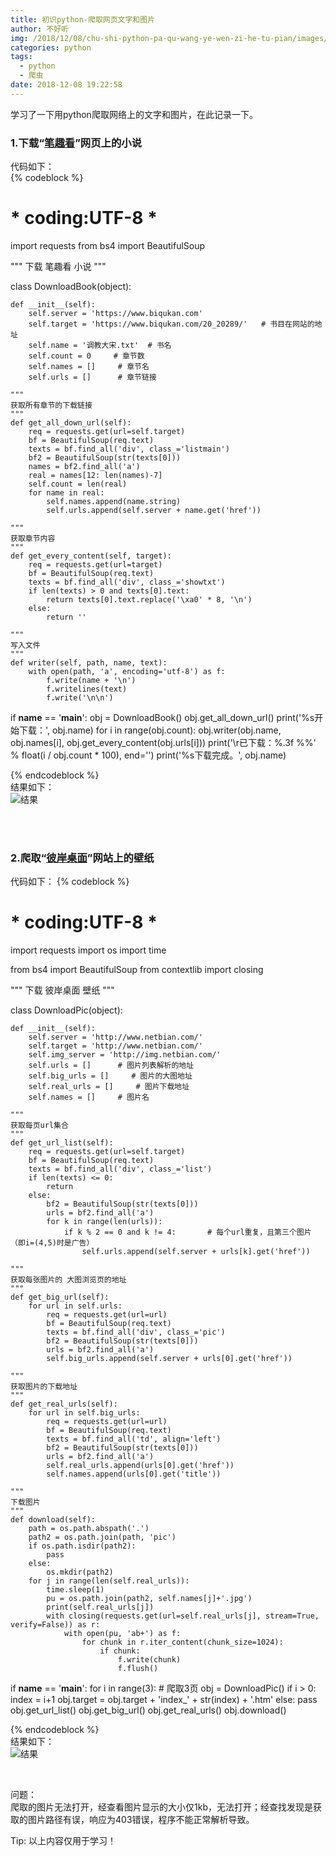 ```yaml
---
title: 初识python-爬取网页文字和图片
author: 不好听
img: /2018/12/08/chu-shi-python-pa-qu-wang-ye-wen-zi-he-tu-pian/images/image1.jpg
categories: python
tags:
  - python
  - 爬虫
date: 2018-12-08 19:22:58
---
```


学习了一下用python爬取网络上的文字和图片，在此记录一下。  

### 1.下载“<font color=#0099ff face="微软雅黑">[笔趣看](https://www.biqukan.com/)</font>”网页上的小说  
代码如下：  
{% codeblock %}
# __*__ coding:UTF-8 __*__

import requests
from bs4 import BeautifulSoup

"""
下载 笔趣看 小说
"""


class DownloadBook(object):

    def __init__(self):
        self.server = 'https://www.biqukan.com'
        self.target = 'https://www.biqukan.com/20_20289/' 	# 书目在网站的地址
        self.name = '调教大宋.txt'  # 书名
        self.count = 0     # 章节数
        self.names = []     # 章节名
        self.urls = []      # 章节链接

    """
    获取所有章节的下载链接
    """
    def get_all_down_url(self):
        req = requests.get(url=self.target)
        bf = BeautifulSoup(req.text)
        texts = bf.find_all('div', class_='listmain')
        bf2 = BeautifulSoup(str(texts[0]))
        names = bf2.find_all('a')
        real = names[12: len(names)-7]
        self.count = len(real)
        for name in real:
            self.names.append(name.string)
            self.urls.append(self.server + name.get('href'))

    """
    获取章节内容
    """
    def get_every_content(self, target):
        req = requests.get(url=target)
        bf = BeautifulSoup(req.text)
        texts = bf.find_all('div', class_='showtxt')
        if len(texts) > 0 and texts[0].text:
            return texts[0].text.replace('\xa0' * 8, '\n')
        else:
            return ''

    """
    写入文件
    """
    def writer(self, path, name, text):
        with open(path, 'a', encoding='utf-8') as f:
            f.write(name + '\n')
            f.writelines(text)
            f.write('\n\n')


if __name__ == '__main__':
    obj = DownloadBook()
    obj.get_all_down_url()
    print('%s开始下载：', obj.name)
    for i in range(obj.count):
        obj.writer(obj.name, obj.names[i], obj.get_every_content(obj.urls[i]))
        print('\r已下载：%.3f %%' % float(i / obj.count * 100), end='')
    print('%s下载完成。', obj.name)
	
{% endcodeblock %}  
结果如下：  
![结果](images/11.png "结果")  

<br><br>

### 2.爬取“<font color=#0099ff face="微软雅黑">[彼岸桌面](http://www.netbian.com/)</font>”网站上的壁纸  
代码如下： 
{% codeblock %} 
# __*__ coding:UTF-8 __*__

import requests
import os
import time

from bs4 import BeautifulSoup
from contextlib import closing

"""
下载 彼岸桌面 壁纸
"""


class DownloadPic(object):

    def __init__(self):
        self.server = 'http://www.netbian.com/'
        self.target = 'http://www.netbian.com/'
        self.img_server = 'http://img.netbian.com/'
        self.urls = []      # 图片列表解析的地址
        self.big_urls = []     # 图片的大图地址
        self.real_urls = []     # 图片下载地址
        self.names = []     # 图片名

    """
    获取每页url集合
    """
    def get_url_list(self):
        req = requests.get(url=self.target)
        bf = BeautifulSoup(req.text)
        texts = bf.find_all('div', class_='list')
        if len(texts) <= 0:
            return
        else:
            bf2 = BeautifulSoup(str(texts[0]))
            urls = bf2.find_all('a')
            for k in range(len(urls)):
                if k % 2 == 0 and k != 4:       # 每个url重复，且第三个图片（即i=(4,5)时是广告）
                    self.urls.append(self.server + urls[k].get('href'))

    """
    获取每张图片的 大图浏览页的地址
    """
    def get_big_url(self):
        for url in self.urls:
            req = requests.get(url=url)
            bf = BeautifulSoup(req.text)
            texts = bf.find_all('div', class_='pic')
            bf2 = BeautifulSoup(str(texts[0]))
            urls = bf2.find_all('a')
            self.big_urls.append(self.server + urls[0].get('href'))

    """
    获取图片的下载地址
    """
    def get_real_urls(self):
        for url in self.big_urls:
            req = requests.get(url=url)
            bf = BeautifulSoup(req.text)
            texts = bf.find_all('td', align='left')
            bf2 = BeautifulSoup(str(texts[0]))
            urls = bf2.find_all('a')
            self.real_urls.append(urls[0].get('href'))
            self.names.append(urls[0].get('title'))

    """
    下载图片
    """
    def download(self):
        path = os.path.abspath('.')
        path2 = os.path.join(path, 'pic')
        if os.path.isdir(path2):
            pass
        else:
            os.mkdir(path2)
        for j in range(len(self.real_urls)):
            time.sleep(1)
            pu = os.path.join(path2, self.names[j]+'.jpg')
            print(self.real_urls[j])
            with closing(requests.get(url=self.real_urls[j], stream=True, verify=False)) as r:
                with open(pu, 'ab+') as f:
                    for chunk in r.iter_content(chunk_size=1024):
                        if chunk:
                            f.write(chunk)
                            f.flush()


if __name__ == '__main__':
    for i in range(3):  # 爬取3页
        obj = DownloadPic()
        if i > 0:
            index = i+1
            obj.target = obj.target + 'index_' + str(index) + '.htm'
        else:
            pass
        obj.get_url_list()
        obj.get_big_url()
        obj.get_real_urls()
        obj.download()
		
{% endcodeblock %}   
结果如下：  
![结果](images/12.png "结果")  

<br>

问题：  
  爬取的图片无法打开，经查看图片显示的大小仅1kb，无法打开；经查找发现是获取的图片路径有误，响应为403错误，程序不能正常解析导致。

Tip: 以上内容仅用于学习！